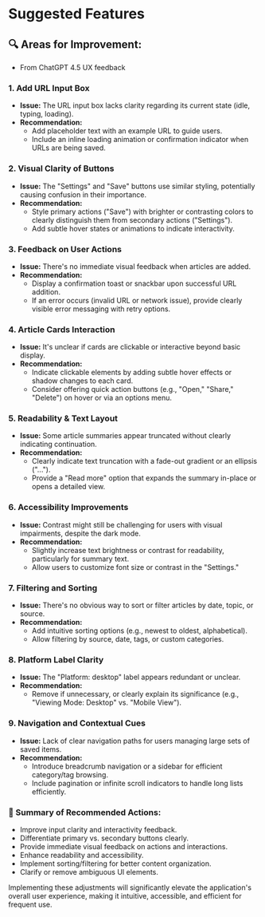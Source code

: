 # Suggested Features

## 🔍 Areas for Improvement:
- From ChatGPT 4.5 UX feedback

### 1. **Add URL Input Box**
- **Issue:** The URL input box lacks clarity regarding its current state (idle, typing, loading).
- **Recommendation:**
  - Add placeholder text with an example URL to guide users.
  - Include an inline loading animation or confirmation indicator when URLs are being saved.

### 2. **Visual Clarity of Buttons**
- **Issue:** The "Settings" and "Save" buttons use similar styling, potentially causing confusion in their importance.
- **Recommendation:**
  - Style primary actions ("Save") with brighter or contrasting colors to clearly distinguish them from secondary actions ("Settings").
  - Add subtle hover states or animations to indicate interactivity.

### 3. **Feedback on User Actions**
- **Issue:** There's no immediate visual feedback when articles are added.
- **Recommendation:**
  - Display a confirmation toast or snackbar upon successful URL addition.
  - If an error occurs (invalid URL or network issue), provide clearly visible error messaging with retry options.

### 4. **Article Cards Interaction**
- **Issue:** It's unclear if cards are clickable or interactive beyond basic display.
- **Recommendation:**
  - Indicate clickable elements by adding subtle hover effects or shadow changes to each card.
  - Consider offering quick action buttons (e.g., "Open," "Share," "Delete") on hover or via an options menu.

### 5. **Readability & Text Layout**
- **Issue:** Some article summaries appear truncated without clearly indicating continuation.
- **Recommendation:**
  - Clearly indicate text truncation with a fade-out gradient or an ellipsis ("...").
  - Provide a "Read more" option that expands the summary in-place or opens a detailed view.

### 6. **Accessibility Improvements**
- **Issue:** Contrast might still be challenging for users with visual impairments, despite the dark mode.
- **Recommendation:**
  - Slightly increase text brightness or contrast for readability, particularly for summary text.
  - Allow users to customize font size or contrast in the "Settings."

### 7. **Filtering and Sorting**
- **Issue:** There's no obvious way to sort or filter articles by date, topic, or source.
- **Recommendation:**
  - Add intuitive sorting options (e.g., newest to oldest, alphabetical).
  - Allow filtering by source, date, tags, or custom categories.

### 8. **Platform Label Clarity**
- **Issue:** The "Platform: desktop" label appears redundant or unclear.
- **Recommendation:**
  - Remove if unnecessary, or clearly explain its significance (e.g., "Viewing Mode: Desktop" vs. "Mobile View").

### 9. **Navigation and Contextual Cues**
- **Issue:** Lack of clear navigation paths for users managing large sets of saved items.
- **Recommendation:**
  - Introduce breadcrumb navigation or a sidebar for efficient category/tag browsing.
  - Include pagination or infinite scroll indicators to handle long lists efficiently.

### 🎯 Summary of Recommended Actions:
- Improve input clarity and interactivity feedback.
- Differentiate primary vs. secondary buttons clearly.
- Provide immediate visual feedback on actions and interactions.
- Enhance readability and accessibility.
- Implement sorting/filtering for better content organization.
- Clarify or remove ambiguous UI elements.

Implementing these adjustments will significantly elevate the application's overall user experience, making it intuitive, accessible, and efficient for frequent use.